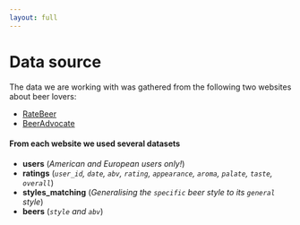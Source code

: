 ```yaml
---
layout: full
---
```


# Data source

The data we are working with was gathered from the following two websites about beer lovers:

- [RateBeer](https://www.ratebeer.com/)
- [BeerAdvocate](https://www.beeradvocate.com/)

#### From each website we used several datasets

- **users** (_American and European users only!_)
- **ratings** (_`user_id`, `date`, `abv`, `rating`, `appearance`, `aroma`, `palate`, `taste`, `overall`_)
- **styles_matching** (_Generalising the `specific` beer style to its `general` style_)
- **beers** (_`style` and `abv`_)